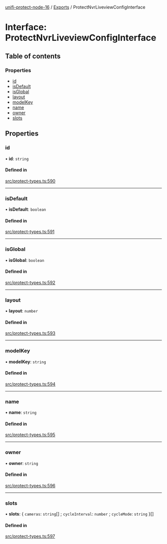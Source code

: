 [unifi-protect-node-16](../README.md) / [Exports](../modules.md) / ProtectNvrLiveviewConfigInterface

# Interface: ProtectNvrLiveviewConfigInterface

## Table of contents

### Properties

- [id](ProtectNvrLiveviewConfigInterface.md#id)
- [isDefault](ProtectNvrLiveviewConfigInterface.md#isdefault)
- [isGlobal](ProtectNvrLiveviewConfigInterface.md#isglobal)
- [layout](ProtectNvrLiveviewConfigInterface.md#layout)
- [modelKey](ProtectNvrLiveviewConfigInterface.md#modelkey)
- [name](ProtectNvrLiveviewConfigInterface.md#name)
- [owner](ProtectNvrLiveviewConfigInterface.md#owner)
- [slots](ProtectNvrLiveviewConfigInterface.md#slots)

## Properties

### id

• **id**: `string`

#### Defined in

[src/protect-types.ts:590](https://github.com/StranskyTeam/unifi-protect-node-16/blob/49a2571/src/protect-types.ts#L590)

___

### isDefault

• **isDefault**: `boolean`

#### Defined in

[src/protect-types.ts:591](https://github.com/StranskyTeam/unifi-protect-node-16/blob/49a2571/src/protect-types.ts#L591)

___

### isGlobal

• **isGlobal**: `boolean`

#### Defined in

[src/protect-types.ts:592](https://github.com/StranskyTeam/unifi-protect-node-16/blob/49a2571/src/protect-types.ts#L592)

___

### layout

• **layout**: `number`

#### Defined in

[src/protect-types.ts:593](https://github.com/StranskyTeam/unifi-protect-node-16/blob/49a2571/src/protect-types.ts#L593)

___

### modelKey

• **modelKey**: `string`

#### Defined in

[src/protect-types.ts:594](https://github.com/StranskyTeam/unifi-protect-node-16/blob/49a2571/src/protect-types.ts#L594)

___

### name

• **name**: `string`

#### Defined in

[src/protect-types.ts:595](https://github.com/StranskyTeam/unifi-protect-node-16/blob/49a2571/src/protect-types.ts#L595)

___

### owner

• **owner**: `string`

#### Defined in

[src/protect-types.ts:596](https://github.com/StranskyTeam/unifi-protect-node-16/blob/49a2571/src/protect-types.ts#L596)

___

### slots

• **slots**: \{ `cameras`: `string`[] ; `cycleInterval`: `number` ; `cycleMode`: `string`  }[]

#### Defined in

[src/protect-types.ts:597](https://github.com/StranskyTeam/unifi-protect-node-16/blob/49a2571/src/protect-types.ts#L597)
